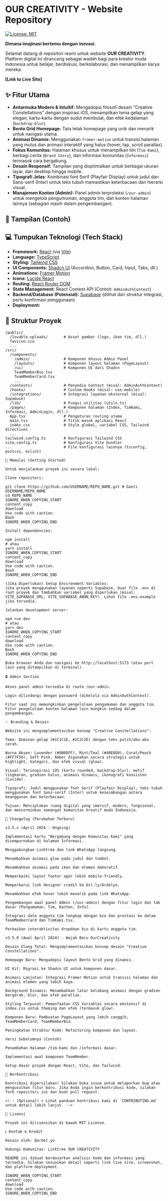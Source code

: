 # OUR CREATIVITY - Website Repository

[![License: MIT](https://img.shields.io/badge/License-MIT-yellow.svg)](https://opensource.org/licenses/MIT)
<!-- Add other badges as needed: build status, deployment status, etc. -->
<!-- ![Build Status](...) -->

**Dimana imajinasi bertemu dengan inovasi.**

Selamat datang di repositori resmi untuk website **OUR CREATIVITY**. Platform digital ini dirancang sebagai wadah bagi para kreator muda Indonesia untuk belajar, berdiskusi, berkolaborasi, dan menampilkan karya mereka.

**[Link to Live Site]** <!-- Ganti dengan URL website Anda yang sudah di-deploy -->

## ✨ Fitur Utama

*   **Antarmuka Modern & Intuitif:** Mengadopsi filosofi desain "Creative Constellations" dengan inspirasi iOS, menampilkan tema gelap yang elegan, kartu-kartu dengan sudut membulat, dan efek kedalaman (`backdrop-blur`).
*   **Bento Grid Homepage:** Tata letak homepage yang unik dan menarik untuk navigasi utama.
*   **Animasi Dinamis:** Menggunakan `framer-motion` untuk transisi halaman yang mulus dan animasi interaktif yang halus (hover, tap, scroll parallax).
*   **Fokus Komunitas:** Halaman khusus untuk menampilkan tim (`Tim Kami`), berbagi cerita (`Brand Story`), dan informasi komunitas (`Informasi`) termasuk cara bergabung.
*   **Desain Responsif:** Tampilan yang dioptimalkan untuk berbagai ukuran layar, dari desktop hingga mobile.
*   **Tipografi Jelas:** Kombinasi font Serif (Playfair Display) untuk judul dan Sans-serif (Inter) untuk teks tubuh memastikan keterbacaan dan hierarki visual.
*   **Manajemen Konten (Admin):** Panel admin terproteksi (`/our-admin`) untuk mengelola pengumuman, anggota tim, dan konten halaman lainnya (sebagian masih dalam pengembangan).

## 📸 Tampilan (Contoh)

<!-- Sisipkan beberapa screenshot kunci di sini -->
<!--
[Screenshot of Homepage - Bento Grid]
[Screenshot of Tim Kami Page]
[Screenshot of Informasi Page]
[Screenshot of Admin Dashboard]
-->

## 💻 Tumpukan Teknologi (Tech Stack)

*   **Framework:** [React](https://reactjs.org/) (via [Vite](https://vitejs.dev/))
*   **Language:** [TypeScript](https://www.typescriptlang.org/)
*   **Styling:** [Tailwind CSS](https://tailwindcss.com/)
*   **UI Components:** [Shadcn UI](https://ui.shadcn.com/) (Accordion, Button, Card, Input, Tabs, dll.)
*   **Animations:** [Framer Motion](https://www.framer.com/motion/)
*   **Icons:** [Lucide React](https://lucide.dev/)
*   **Routing:** [React Router DOM](https://reactrouter.com/)
*   **State Management:** React Context API (Contoh: `AdminAuthContext`)
*   **Backend/Database (Potensial):** [Supabase](https://supabase.com/) (dilihat dari struktur integrasi, perlu konfirmasi penggunaan)
*   **Deployment:** <!-- Sebutkan platform hosting Anda, misal: Vercel, Netlify, GitHub Pages -->

## 📁 Struktur Proyek

```plaintext
/public/
  /lovable-uploads/       # Asset gambar (logo, ikon tim, dll.)
  favicon.ico
  ...
/src/
  /components/
    /admin/               # Komponen khusus Admin Panel
    /layouts/             # Komponen layout halaman (PageLayout)
    /ui/                  # Komponen UI dari Shadcn
    TeamMemberBio.tsx
    TeamMemberCard.tsx
    ...
  /contexts/              # Penyedia Context (misal: AdminAuthContext)
  /hooks/                 # Custom Hooks (misal: use-mobile)
  /integrations/          # Integrasi layanan eksternal (misal: Supabase)
  /lib/                   # Fungsi utilitas (utils.ts)
  /pages/                 # Komponen halaman (Index, TimKami, Informasi, AdminLogin, dll.)
  App.tsx                 # Pengaturan routing utama
  main.tsx                # Titik masuk aplikasi React
  index.css               # Style global, variabel CSS, Tailwind directives
  ...
tailwind.config.ts        # Konfigurasi Tailwind CSS
vite.config.ts            # Konfigurasi Vite bundler
...                       # File konfigurasi lainnya (tsconfig, postcss, eslint)

🚀 Memulai (Getting Started)

Untuk menjalankan proyek ini secara lokal:

Clone repositori:

git clone https://github.com/USERNAME/REPO_NAME.git # Ganti USERNAME/REPO_NAME
cd REPO_NAME
IGNORE_WHEN_COPYING_START
content_copy
download
Use code with caution.
Bash
IGNORE_WHEN_COPYING_END

Install dependencies:

npm install
# atau
yarn install
IGNORE_WHEN_COPYING_START
content_copy
download
Use code with caution.
Bash
IGNORE_WHEN_COPYING_END

(Jika Diperlukan) Setup Environment Variables:
Jika proyek menggunakan layanan seperti Supabase, buat file .env di root proyek dan tambahkan variabel yang diperlukan (misal: VITE_SUPABASE_URL, VITE_SUPABASE_ANON_KEY). Lihat file .env.example jika tersedia.

Jalankan development server:

npm run dev
# atau
yarn dev
IGNORE_WHEN_COPYING_START
content_copy
download
Use code with caution.
Bash
IGNORE_WHEN_COPYING_END

Buka browser Anda dan navigasi ke http://localhost:5173 (atau port lain yang ditampilkan di terminal).

🔒 Admin Section

Akses panel admin tersedia di route /our-admin.

Login dilindungi dengan password (dikelola via AdminAuthContext).

Fitur saat ini memungkinkan pengelolaan pengumuman dan anggota tim. Fitur pengelolaan konten halaman lain mungkin sedang dalam pengembangan.

✨ Branding & Desain

Website ini mengimplementasikan konsep "Creative Constellations":

Tema: Dominan gelap (#1C1C1E, #2C2C2E) dengan teks putih/abu-abu cerah.

Warna Aksen: Lavender (#9B6DFF), Mint/Teal (#40E0D0), Coral/Peach (#FF7F50), Soft Pink, Amber digunakan secara strategis untuk highlight, kategori, dan efek visual (glow).

Visual: Terinspirasi iOS (kartu rounded, backdrop-blur), motif lingkaran, gradien halus, animasi dinamis, ikonografi konsisten (Lucide).

Tipografi: Judul menggunakan font Serif (Playfair Display), teks tubuh menggunakan font Sans-serif (Inter) untuk keseimbangan antara keanggunan dan keterbacaan.

Tujuan: Menciptakan ruang digital yang imersif, modern, fungsional, dan mencerminkan semangat komunitas kreatif muda Indonesia.

📜 Changelog (Perubahan Terbaru)

v3.5.x (April 2024 - Ongoing)

Implementasi kartu "Bergabung dengan Komunitas Kami" yang disempurnakan di halaman Informasi.

Menggabungkan Linktree dan link WhatsApp langsung.

Menambahkan animasi glow pada judul dan tombol.

Menambahkan animasi pada ikon dan elemen dekoratif.

Memperbaiki layout footer agar lebih mobile-friendly.

Memperbarui link designer credit ke bit.ly/Ardelyo.

Menambahkan efek hover lebih menarik pada link WhatsApp.

Pengembangan awal panel Admin (/our-admin) dengan fitur login dan tab dasar (Pengumuman, Tim, Konten, Info).

Integrasi data anggota tim lengkap dengan bio dan prestasi ke dalam TeamMemberCard dan TimKami.tsx.

Perbaikan interaktivitas dropdown bio di kartu anggota tim.

v3.5.0 (Awal April 2024) - Wajah Baru OurCreativity

Desain Ulang Total: Mengimplementasikan konsep desain "Creative Constellations".

Homepage Baru: Mengadopsi layout Bento Grid yang dinamis.

UI Kit: Migrasi ke Shadcn UI untuk komponen dasar.

Animasi Lanjutan: Integrasi Framer Motion untuk transisi halaman dan animasi elemen yang lebih kaya.

Background Dinamis: Menambahkan latar belakang animasi dengan gradien bergerak, blur, dan efek parallax.

Styling Terpusat: Pemanfaatan CSS Variables secara ekstensif di index.css untuk theming dan efek (termasuk glow).

Komponen Baru: Pembuatan PageLayout yang lebih canggih, TeamMemberCard, TeamMemberBio.

Peningkatan Struktur Kode: Refactoring komponen dan layout.

Versi Sebelumnya (Contoh)

Penambahan Halaman /tim-kami dan /informasi dasar.

Implementasi awal komponen TeamMember.

Setup dasar proyek dengan React, Vite, dan Tailwind.

🤝 Berkontribusi

Kontribusi dipersilakan! Silakan buka issue untuk melaporkan bug atau mengusulkan fitur baru. Jika Anda ingin berkontribusi kode, silakan fork repositori ini dan buat pull request.

<!-- (Optional) > Lihat panduan kontribusi kami di `CONTRIBUTING.md` untuk detail lebih lanjut. -->

📄 Lisensi

Proyek ini dilisensikan di bawah MIT License.

📞 Kontak & Kredit

Desain oleh: @ardel.yo

Hubungi Komunitas: Linktree OUR CREATIVITY

README ini dibuat berdasarkan analisis kode dan informasi yang tersedia. Silakan sesuaikan detail seperti link live site, screenshot, dan platform deployment.

IGNORE_WHEN_COPYING_START
content_copy
download
Use code with caution.
IGNORE_WHEN_COPYING_END
